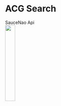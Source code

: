 # ACG Search
SauceNao Api  
<img src="https://github.com/wuyinghao1/ACGSearch/blob/master/Screenshot_20200809-163026.jpg" width="25%" height="25%"/>
